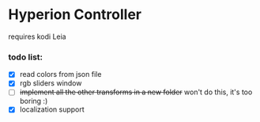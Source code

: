 # Hyperion Controller

requires kodi Leia

### todo list:
- [x] read colors from json file
- [x] rgb sliders window  
- [ ] ~~implement all the other transforms in a new folder~~ won't do this, it's too boring :)
- [x] localization support

